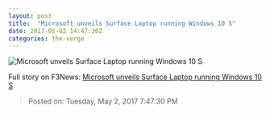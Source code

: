 ```yaml
---
layout: post
title:  "Microsoft unveils Surface Laptop running Windows 10 S"
date: 2017-05-02 14:47:30Z
categories: the-verge
---
```


![Microsoft unveils Surface Laptop running Windows 10 S](https://cdn0.vox-cdn.com/thumbor/bPk7DnjKzUBA5Wk7LBaFzA6lLhM=/0x313:6000x3688/1600x900/cdn0.vox-cdn.com/uploads/chorus_image/image/54577817/surfacelaptop.1493736450.jpeg)




Full story on F3News: [Microsoft unveils Surface Laptop running Windows 10 S](http://www.f3nws.com/n/4uUuBC)

> Posted on: Tuesday, May 2, 2017 7:47:30 PM
